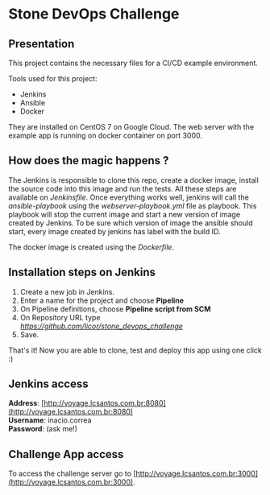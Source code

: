 # Stone DevOps Challenge

## Presentation

This project contains the necessary files for a CI/CD example environment.

Tools used for this project:
* Jenkins
* Ansible
* Docker

They are installed on CentOS 7 on Google Cloud. The web server with the example app is running on docker container on port 3000.

## How does the magic happens ?

The Jenkins is responsible to clone this repo, create a docker image, install the source code into this image and run the tests. All these steps are available on *Jenkinsfile*.
Once everything works well, jenkins will call the *ansible-playbook* using the *webserver-playbook.yml* file as playbook. This playbook will stop the current image and start a new version
of image created by Jenkins. To be sure which version of image the ansible should start, every image created by jenkins has label with the build ID. 

The docker image is created using the *Dockerfile*.

## Installation steps on Jenkins

1. Create a new job in Jenkins. 
1. Enter a name for the project and choose **Pipeline**
1. On Pipeline definitions, choose **Pipeline script from SCM**
1. On Repository URL type *https://github.com/licor/stone_devops_challenge*
1. Save.

That's it! Now you are able to clone, test and deploy this app using one click :)

## Jenkins access

**Address**: [http://voyage.lcsantos.com.br:8080](http://voyage.lcsantos.com.br:8080)  
**Username**: inacio.correa  
**Password**: (ask me!)  

## Challenge App access 

To access the challenge server go to [http://voyage.lcsantos.com.br:3000](http://voyage.lcsantos.com.br:3000).

